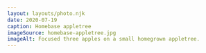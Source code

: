 ```yaml
---
layout: layouts/photo.njk
date: 2020-07-19
caption: Homebase appletree
imageSource: homebase-appletree.jpg
imageAlt: Focused three apples on a small homegrown appletree.
---
```

